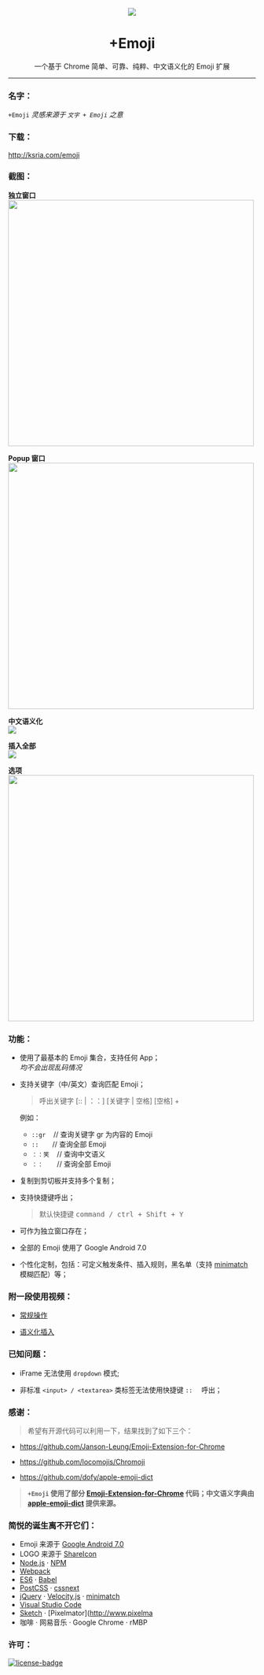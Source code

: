 <p align="center"><img src="https://i.imgur.com/6ExcDl9.png"/></p>
<h1 align="center">+Emoji</h1>
<p align="center">一个基于 Chrome 简单、可靠、纯粹、中文语义化的 Emoji 扩展</p>

***

### 名字：
`+Emoji` _灵感来源于 `文字 + Emoji` 之意_

### 下载：
http://ksria.com/emoji

### 截图：

**独立窗口**  
<img src="http://ksria.com/emoji/assets/images/window.png" width="500" />

**Popup 窗口**  
<img src="http://ksria.com/emoji/assets/images/popup.png" width="500" />

**中文语义化**  
<img src="http://ksria.com/emoji/assets/images/chinese.gif" />

**插入全部**  
<img src="https://i.imgur.com/QLgzf4B.gif" />

**选项**  
<img src="http://ksria.com/emoji/assets/images/option.png" width="500" />

### 功能：

- 使用了最基本的 Emoji 集合，支持任何 App；  
_均不会出现乱码情况_

- 支持关键字（中/英文）查询匹配 Emoji；  
  > 呼出关键字 [:: | ：：] [关键字 | 空格] [空格]  +

  例如：
  * `::gr　`   // 查询关键字 gr 为内容的 Emoji
  * `::　　`    // 查询全部 Emoji
  * `：：笑　` // 查询中文语义
  * `：：　　`  // 查询全部 Emoji

- 复制到剪切板并支持多个复制；

- 支持快捷键呼出；  
  > 默认快捷键 <kbd>command / ctrl + Shift + Y</kbd>

- 可作为独立窗口存在；

- 全部的 Emoji 使用了 Google Android 7.0

- 个性化定制，包括：可定义触发条件、插入规则，黑名单（支持 [minimatch](https://github.com/isaacs/minimatch) 模糊匹配）等；

### 附一段使用视频：

- [常规操作](https://i.imgur.com/XYTpirX.gif)

- [语义化插入](https://i.imgur.com/GCPgNrt.gif)

### 已知问题：

- iFrame 无法使用  `dropdown` 模式;

- 非标准 `<input> / <textarea>` 类标签无法使用快捷键 `::  ` 呼出；

### 感谢：

> 希望有开源代码可以利用一下，结果找到了如下三个：

- https://github.com/Janson-Leung/Emoji-Extension-for-Chrome  

- https://github.com/locomojis/Chromoji

- https://github.com/dofy/apple-emoji-dict

> **`+Emoji` 使用了部分 [Emoji-Extension-for-Chrome](https://github.com/Janson-Leung/Emoji-Extension-for-Chrome) 代码；中文语义字典由 [apple-emoji-dict](https://github.com/dofy/apple-emoji-dict) 提供来源。**

### 简悦的诞生离不开它们：
- Emoji 来源于 [Google Android 7.0](https://github.com/googlei18n/noto-emoji)
- LOGO 来源于 [ShareIcon](https://www.shareicon.net/wink-interface-faces-emoji-ideogram-tongue-feelings-emoticons-smileys-798496)
- [Node.js](https://nodejs.org/) · [NPM](https://www.npmjs.com)
- [Webpack](https://webpack.github.io/)
- [ES6](http://es6-features.org/) · [Babel](https://babeljs.io)
- [PostCSS](http://postcss.org/) · [cssnext](http://cssnext.io/)
- [jQuery](https://jquery.com/) · [Velocity.js](http://velocityjs.org/) · [minimatch](https://github.com/isaacs/minimatch)
- [Visual Studio Code](https://code.visualstudio.com/)
- [Sketch](https://www.sketchapp.com/) · [Pixelmator](http://www.pixelma
- 咖啡 · 网易音乐 · Google Chrome · rMBP

### 许可：
[![license-badge]][license-link]

<!-- Link -->
[license-badge]:    https://img.shields.io/github/license/mashape/apistatus.svg
[license-link]:     https://opensource.org/licenses/MIT
